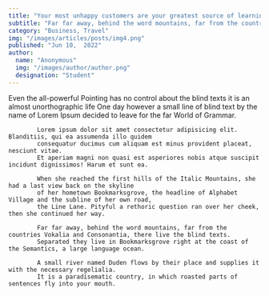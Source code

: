 ```yaml
---
title: "Your most unhappy customers are your greatest source of learning"
subtitle: "Far far away, behind the word mountains, far from the countries Vokalia and Consonantia, there live the blind texts."
category: "Business, Travel"
img: "/images/articles/posts/img4.png"
published: "Jun 10,  2022"
author:
  name: "Anonymous"
  img: "/images/author/author.png"
  designation: "Student"
---
```

Even the all-powerful Pointing has no control about the blind texts it is an almost unorthographic life One day however a small line of blind 
            text by the name of Lorem Ipsum decided to leave for the far World of Grammar.

            Lorem ipsum dolor sit amet consectetur adipisicing elit. Blanditiis, qui ea assumenda illo quidem 
            consequatur ducimus cum aliquam est minus provident placeat, nesciunt vitae. 
            Et aperiam magni non quasi est asperiores nobis atque suscipit incidunt dignissimos! Harum et sunt ea.

            When she reached the first hills of the Italic Mountains, she had a last view back on the skyline 
            of her hometown Bookmarksgrove, the headline of Alphabet Village and the subline of her own road, 
            the Line Lane. Pityful a rethoric question ran over her cheek, then she continued her way.

            Far far away, behind the word mountains, far from the countries Vokalia and Consonantia, there live the blind texts.
            Separated they live in Bookmarksgrove right at the coast of the Semantics, a large language ocean.

            A small river named Duden flows by their place and supplies it with the necessary regelialia. 
            It is a paradisematic country, in which roasted parts of sentences fly into your mouth.

